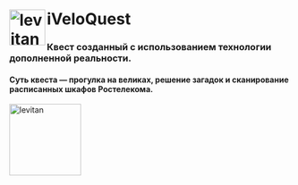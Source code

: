 # iVeloQuest <img align="left" alt="levitan" width="64px" src="https://play-lh.googleusercontent.com/3_m2M3q4iXtiAl9CkqMG6qj19RXvhi0PEPJgaTYhzqAZYtk1eV-ivtNEDAOhwEVjgSXE=s360"/> 
### Квест созданный с использованием технологии дополненной реальности.
#### Суть квеста — прогулка на великах, решение загадок и сканирование расписанных шкафов Ростелекома.
[<img align="left" alt="levitan" width="128px" src="https://i1.wp.com/intellinium.io/wp-content/uploads/2016/06/android-app-on-google-play-1.png"/>][Google]


[Google]: https://play.google.com/store/apps/details?id=com.ArtHub.iVeloQuest
